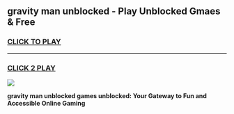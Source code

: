 
## gravity man unblocked - Play Unblocked Gmaes & Free
<h3>
<a href="https://news.freeplayer.one?title=gravity_man_unblocked&ref=16F">CLICK TO PLAY</a></h3>
<hr>

<h3>
<a href="https://news.freeplayer.one?title=gravity_man_unblocked&ref=16F">CLICK 2 PLAY</a>
  
</h3>

<a href="https://news.freeplayer.one?title=gravity_man_unblocked&ref=16F/"><img src="https://clearcache.store/games.png"></a>


**gravity man unblocked games unblocked: Your Gateway to Fun and Accessible Online Gaming**
